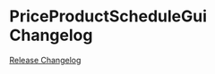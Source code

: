 # PriceProductScheduleGui Changelog

[Release Changelog](https://github.com/spryker/price-product-schedule-gui/releases)
